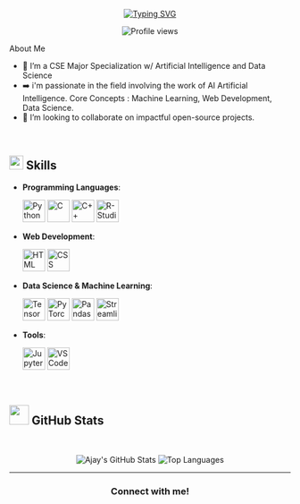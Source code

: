 <p align="center">
  <a href="https://git.io/typing-svg">
    <img src="https://readme-typing-svg.demolab.com?font=Georgia&weight=800&pause=1000&size=33&color=042D5E&width=500&height=100&lines=Hi+%2C+I'm+Ajay+%F0%9F%91%8B" alt="Typing SVG" />
  </a>
</p>

<p align="center">
  <img src="https://komarev.com/ghpvc/?username=ajayy-m&color=brightgreen" alt="Profile views" />
</p>

About Me

- 🔭 I’m a CSE Major Specialization w/ Artificial Intelligence and Data Science 
- ➡️ i'm passionate in the field involving the work of AI Artificial Intelligence. Core Concepts : Machine Learning, Web Development, Data Science.
- 👯 I’m looking to collaborate on impactful open-source projects.

<br>

## <img src="https://media2.giphy.com/media/QssGEmpkyEOhBCb7e1/giphy.gif?cid=ecf05e47a0n3gi1bfqntqmob8g9aid1oyj2wr3ds3mg700bl&rid=giphy.gif" width="25"><b> Skills</b>

<p align="center">

- **Programming Languages**:

  <img src="https://github.com/user-attachments/assets/68a9011b-fee1-4be3-9808-43ab6358a5f1" width="40" height="40" alt="Python" />
  <img src="https://github.com/user-attachments/assets/5c07c49f-56e3-453d-b054-99e20148336a" width="40" height="40" alt="C" />
  <img src="https://github.com/user-attachments/assets/97b6b7ef-a693-40ae-85c6-9996f726e660" width="40" height="40" alt="C++" />
  <img src="https://github.com/user-attachments/assets/2fae27e0-f702-46f8-bfd1-acf363166276" width="40" height="40" alt="R-Studio" />

- **Web Development**:

  <img src="https://user-images.githubusercontent.com/64439609/212556407-f122dc0e-901c-4df7-960f-29a3b52c5349.png" width="40" height="40" alt="HTML" />
  <img src="https://user-images.githubusercontent.com/64439609/212556203-47a51702-fec1-4275-bafb-6afdea15b092.png" width="40" height="40" alt="CSS" />

- **Data Science & Machine Learning**:

  <img src="https://github.com/user-attachments/assets/223b99f2-c6c3-4fbb-a2dd-ed4fe3d90e31" width="40" height="40" alt="TensorFlow" />
  <img src="https://github.com/user-attachments/assets/e8592cca-4267-4107-8980-a96be2d7ccfd" width="40" height="40" alt="PyTorch" />
  <img src="https://github.com/user-attachments/assets/127dcb84-b26b-4bb3-a9b8-04191807de86" width="40" height="40" alt="Pandas" />
  <img src="https://github.com/user-attachments/assets/5507211c-a5ab-4495-82f3-8103d4ba99f9" width="40" height="40" alt="Streamlit" />

- **Tools**:

  <img src="https://github.com/user-attachments/assets/e6451820-4b93-4b13-95b1-a2fca1484d61" width="40" height="40" alt="Jupyter" />
  <img src="https://user-images.githubusercontent.com/64439609/212556802-77a65ec1-aa71-4272-b603-1a57d1914678.png" width="40" height="40" alt="VS Code" />

<br>
</p>

## <img src="https://media.giphy.com/media/iY8CRBdQXODJSCERIr/giphy.gif" width="35"><b> GitHub Stats </b>
<br>

<div align="center">

  ![Ajay's GitHub Stats](https://github-readme-stats.vercel.app/api?username=ajayy-m&theme=dracula&hide_border=false&include_all_commits=true&count_private=true)
  ![Top Languages](https://github-readme-stats.vercel.app/api/top-langs/?username=ajayy-m&theme=dracula&hide_border=false&include_all_commits=true&count_private=true&layout=compact)

</div>

-----

<h3 align="center">Connect with me! </h3>

<p align="center">
  <!-- ajayyym2025@gmail.com -->
</p>
